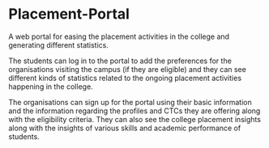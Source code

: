 # Placement-Portal

A web portal for easing the placement activities in the college and generating different statistics.

The students can log in to the portal to add the preferences for the organisations visiting the campus (if they are eligible) and they can see different kinds of statistics related to the ongoing placement activities happening in the college.

The organisations can sign up for the portal using their basic information and the information regarding the profiles and CTCs they are offering along with the eligibility criteria. 
They can also see the college placement insights along with the insights of various skills and academic performance of students.
